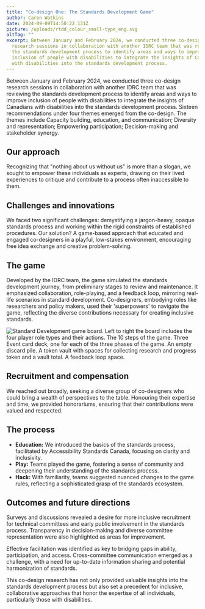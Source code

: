 ```yaml
---
title: "Co-design One: The Standards Development Game"
author: Caren Watkins
date: 2024-09-09T14:50:22.131Z
picture: /uploads/rtdd_colour_small-type_eng.svg
altTag: ""
excerpt: Between January and February 2024, we conducted three co-design
  research sessions in collaboration with another IDRC team that was reviewing
  the standards development process to identify areas and ways to improve
  inclusion of people with disabilities to integrate the insights of Canadians
  with disabilities into the standards development process.
---
```

Between January and February 2024, we conducted three co-design research sessions in collaboration with another IDRC team that was reviewing the standards development process to identify areas and ways to improve inclusion of people with disabilities to integrate the insights of Canadians with disabilities into the standards development process. Sixteen recommendations under four themes emerged from the co-design. The themes include Capacity building, education, and communication; Diversity and representation; Empowering participation; Decision-making and stakeholder synergy.

## Our approach

Recognizing that "nothing about us without us" is more than a slogan, we sought to empower these individuals as experts, drawing on their lived experiences to critique and contribute to a process often inaccessible to them.

## Challenges and innovations

We faced two significant challenges: demystifying a jargon-heavy, opaque standards process and working within the rigid constraints of established procedures. Our solution? A game-based approach that educated and engaged co-designers in a playful, low-stakes environment, encouraging free idea exchange and creative problem-solving.

## The game

Developed by the IDRC team, the game simulated the standards development journey, from preliminary stages to review and maintenance. It emphasized collaboration, role-playing, and a feedback loop, mirroring real-life scenarios in standard development. Co-designers, embodying roles like researchers and policy makers, used their 'superpowers' to navigate the game, reflecting the diverse contributions necessary for creating inclusive standards.

![Standard Development game board. Left to right the board includes the four player role types and their actions. The 10 steps of the game. Three Event card deck, one for each of the three phases of the game. An empty discard pile. A token vault with spaces for collecting research and progress token and a vault total. A feedback loop space. ](/uploads/picture1.png "Standards Development digital game board")

## Recruitment and compensation

We reached out broadly, seeking a diverse group of co-designers who could bring a wealth of perspectives to the table. Honouring their expertise and time, we provided honorariums, ensuring that their contributions were valued and respected.

## The process

* **Education:** We introduced the basics of the standards process, facilitated by Accessibility Standards Canada, focusing on clarity and inclusivity.
* **Play:** Teams played the game, fostering a sense of community and deepening their understanding of the standards process.
* **Hack:** With familiarity, teams suggested nuanced changes to the game rules, reflecting a sophisticated grasp of the standards ecosystem.

## Outcomes and future directions

Surveys and discussions revealed a desire for more inclusive recruitment for technical committees and early public involvement in the standards process. Transparency in decision-making and diverse committee representation were also highlighted as areas for improvement.

Effective facilitation was identified as key to bridging gaps in ability, participation, and access. Cross-committee communication emerged as a challenge, with a need for up-to-date information sharing and potential harmonization of standards.

This co-design research has not only provided valuable insights into the standards development process but also set a precedent for inclusive, collaborative approaches that honor the expertise of all individuals, particularly those with disabilities.
